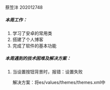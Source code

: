 蔡笠沣 202012748

##### 本周工作：

1. 学习了安卓的常用类
2. 搭建了个人博客
3. 完成了软件的基本功能

##### 本周遇到的技术困难及解决方案：

1. 当设置按钮背景时，报错：设置失败

   解决方案：将es/values/themes/themes.xml中<style name="Theme.UICustomViews" parent="Theme.MaterialComponents.DayNight.DarkActionBar">改为<style name="Theme.UICustomViews" parent="Theme.MaterialComponents.DayNight.DarkActionBar.Bridge">

   2.https://blog.csdn.net/m0_52432293/article/details/116029372

##### 下周安排：

1. 学习安卓https://www.bilibili.com/video/BV1Rt411e76H?from=search&seid=5110866447014103178

2. 完善软件

   